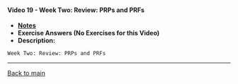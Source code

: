 #### Video 19 - Week Two: Review: PRPs and PRFs

- **[Notes](notes.md)**
- **Exercise Answers (No Exercises for this Video)**
- **Description:**

```
Week Two: Review: PRPs and PRFs
```

---
 
[Back to main](https://github.com/rot0xd/Coursera/blob/master/Cryptography/I/README.md)

